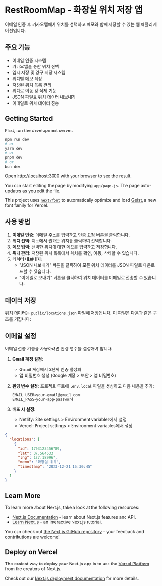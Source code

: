 # RestRoomMap - 화장실 위치 저장 앱

이메일 인증 후 카카오맵에서 위치를 선택하고 메모와 함께 저장할 수 있는 웹 애플리케이션입니다.

## 주요 기능

- 이메일 인증 시스템
- 카카오맵을 통한 위치 선택
- 임시 저장 및 영구 저장 시스템
- 위치별 메모 저장
- 저장된 위치 목록 관리
- 위치로 이동 및 삭제 기능
- JSON 파일로 위치 데이터 내보내기
- 이메일로 위치 데이터 전송

## Getting Started

First, run the development server:

```bash
npm run dev
# or
yarn dev
# or
pnpm dev
# or
bun dev
```

Open [http://localhost:3000](http://localhost:3000) with your browser to see the result.

You can start editing the page by modifying `app/page.js`. The page auto-updates as you edit the file.

This project uses [`next/font`](https://nextjs.org/docs/app/building-your-application/optimizing/fonts) to automatically optimize and load [Geist](https://vercel.com/font), a new font family for Vercel.

## 사용 방법

1. **이메일 인증**: 이메일 주소를 입력하고 인증 요청 버튼을 클릭합니다.
2. **위치 선택**: 지도에서 원하는 위치를 클릭하여 선택합니다.
3. **메모 입력**: 선택한 위치에 대한 메모를 입력하고 저장합니다.
4. **위치 관리**: 저장된 위치 목록에서 위치를 확인, 이동, 삭제할 수 있습니다.
5. **데이터 내보내기**: 
   - "JSON 내보내기" 버튼을 클릭하여 모든 위치 데이터를 JSON 파일로 다운로드할 수 있습니다.
   - "이메일로 보내기" 버튼을 클릭하여 위치 데이터를 이메일로 전송할 수 있습니다.

## 데이터 저장

위치 데이터는 `public/locations.json` 파일에 저장됩니다. 이 파일은 다음과 같은 구조를 가집니다:

## 이메일 설정

이메일 전송 기능을 사용하려면 환경 변수를 설정해야 합니다:

1. **Gmail 계정 설정**:
   - Gmail 계정에서 2단계 인증 활성화
   - 앱 비밀번호 생성 (Google 계정 > 보안 > 앱 비밀번호)

2. **환경 변수 설정**:
   프로젝트 루트에 `.env.local` 파일을 생성하고 다음 내용을 추가:
   ```env
   EMAIL_USER=your-gmail@gmail.com
   EMAIL_PASS=your-app-password
   ```

3. **배포 시 설정**:
   - Netlify: Site settings > Environment variables에서 설정
   - Vercel: Project settings > Environment variables에서 설정

```json
{
  "locations": [
    {
      "id": 1703123456789,
      "lat": 37.564533,
      "lng": 127.189967,
      "memo": "화장실 위치",
      "timestamp": "2023-12-21 15:30:45"
    }
  ]
}
```

## Learn More

To learn more about Next.js, take a look at the following resources:

- [Next.js Documentation](https://nextjs.org/docs) - learn about Next.js features and API.
- [Learn Next.js](https://nextjs.org/learn) - an interactive Next.js tutorial.

You can check out [the Next.js GitHub repository](https://github.com/vercel/next.js) - your feedback and contributions are welcome!

## Deploy on Vercel

The easiest way to deploy your Next.js app is to use the [Vercel Platform](https://vercel.com/new?utm_medium=default-template&filter=next.js&utm_source=create-next-app&utm_campaign=create-next-app-readme) from the creators of Next.js.

Check out our [Next.js deployment documentation](https://nextjs.org/docs/app/building-your-application/deploying) for more details.
